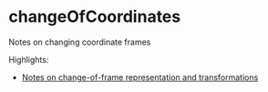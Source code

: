 # changeOfCoordinates
Notes on changing coordinate frames

Highlights:

- [Notes on change-of-frame representation and transformations]()
